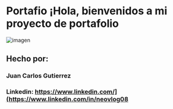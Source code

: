 # Portafio ¡Hola, bienvenidos a mi proyecto de portafolio

![imagen](https://portafolio-3xv9hzdqp-neovlogs-projects.vercel.app/assets/me.png)

## Hecho por:

### Juan Carlos Gutierrez

### Linkedin: https://www.linkedin.com/](https://www.linkedin.com/in/neovlog08

